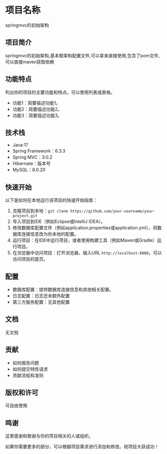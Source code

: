 # 项目名称

springmvc的初始架构

## 项目简介

springmvc的初始架构,基本框架和配置文件,可以拿来直接使用,包含了pom文件,可以直接maven获取依赖

## 功能特点

列出你的项目的主要功能和特点。可以使用列表或表格。

- 功能1：简要描述功能1。
- 功能2：简要描述功能2。
- 功能3：简要描述功能3。

## 技术栈

- Java:17
- Spring Framework：6.3.3
- Spring MVC：3.0.2
- Hibernate：版本号
- MySQL：8.0.20

## 快速开始

以下是如何在本地运行该项目的快速开始指南：

1. 克隆项目到本地：`git clone https://github.com/your-username/your-project.git`
2. 导入项目到IDE（例如Eclipse或IntelliJ IDEA）。
3. 修改数据库配置文件（例如application.properties或application.yml），将数据库连接信息改为你本地的配置。
4. 运行项目：在IDE中运行项目，或者使用构建工具（例如Maven或Gradle）运行项目。
5. 在浏览器中访问项目：打开浏览器，输入URL `http://localhost:8080`，可以访问项目的首页。

## 配置

- 数据库配置：提供数据库连接信息和其他相关配置。
- 日志配置：日志还未额外配置
- 第三方服务配置：无其他配置

## 文档

无文档

## 贡献

- 如何报告问题
- 如何提交特性请求
- 贡献流程和准则

## 版权和许可

可自由使用

## 鸣谢

这里感谢和致谢与你的项目相关的人或组织。

如果你需要更多的部分，可以根据项目需求进行添加和修改。祝项目大获成功！
